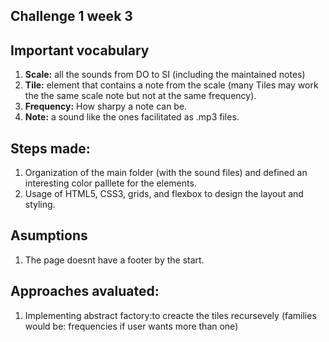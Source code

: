 ## Challenge 1 week 3

## Important vocabulary
1. __Scale:__ all the sounds from DO to SI (including the maintained notes)
2. __Tile:__ element that contains a note from the scale (many Tiles may work the the same scale note but not at the same frequency).
3. __Frequency:__ How sharpy a note can be.
4. __Note:__ a sound like the ones facilitated as .mp3 files.

## Steps made:
1. Organization of the main folder (with the sound files) and defined an interesting color palllete for the elements.
2. Usage of HTML5, CSS3, grids, and flexbox to design the layout and styling.

## Asumptions
1. The page doesnt have a footer by the start.

## Approaches avaluated:
1. Implementing abstract factory:to creacte the tiles recursevely (families would be: frequencies if user wants more than one)
